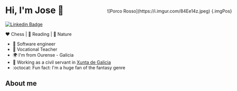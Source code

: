 <!DOCTYPE html>
<html>
<head>
  <style>
    .imgPos {
      position: absolute;
      top: 100px;
      right: 16px;
    }
  </style>
</head>
<body>
<div class="imgPos">
	![Porco Rosso](https://i.imgur.com/84Ee14z.jpeg) {.imgPos}
</div>

# Hi, I'm Jose :raising_hand:

[![Linkedin Badge](https://img.shields.io/badge/-jreycid-blue?style=flat-square&logo=Linkedin&logoColor=white&link=https://www.linkedin.com/in/jreycid/)](https://www.linkedin.com/in/jreycid/)

:heart: Chess | :blue_heart: Reading | :green_heart: Nature

- :robot: Software engineer
- :notebook_with_decorative_cover: Vocational Teacher
- :earth_africa: I'm from Ourense - Galicia
- :office: Working as a civil servant in [Xunta de Galicia](https://educacioneciencia.xunta.gal/portada)
- :octocat: Fun fact: I'm a huge fan of the fantasy genre

## About me

</body>
</html>


